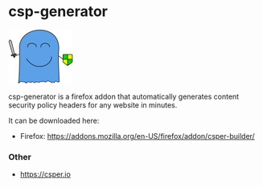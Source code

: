 # csp-generator

<img src="/src/assets/csper.webp" width="128">

csp-generator is a firefox addon that automatically generates content security policy headers for any website in minutes.

It can be downloaded here:
* Firefox: https://addons.mozilla.org/en-US/firefox/addon/csper-builder/

### Other
* https://csper.io

